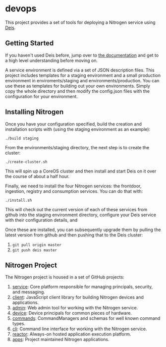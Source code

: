 # devops

This project provides a set of tools for deploying a Nitrogen service using [Deis](http://deis.io).

## Getting Started

If you haven't used Deis before, jump over to [the documentation](http://docs.deis.io/en/latest/) and get to a high level understanding before moving on.

A service environment is defined via a set of JSON description files. This project includes templates for a staging environment and a small production environment in enviroments/staging and environments/production. You can use these as templates for building out your own environments. Simply copy the whole directory and then modify the config.json files with the configuration for your environment.

## Installing Nitrogen

Once you have your configuration specified, build the creation and installation scripts with (using the staging environment as an example):

`./build staging`

From the environments/staging directory, the next step is to create the cluster:

`./create-cluster.sh`

This will spin up a CoreOS cluster and then install and start Deis on it over the course of about a half hour.

Finally, we need to install the four Nitrogen services: the frontdoor, ingestion, registry and consumption services. You can do that with:

`./install.sh`

This will check out the current version of each of these services from github into the staging environment directory, configure your Deis service with their configuration details, and

Once these are installed, you can subsequently upgrade them by pulling the latest version from github and then pushing that to the Deis cluster:

1. `git pull origin master`
2. `git push deis master`

## Nitrogen Project

The Nitrogen project is housed in a set of GitHub projects:

1. [service](https://github.com/nitrogenjs/service): Core platform responsible for managing principals, security, and messaging.
2. [client](https://github.com/nitrogenjs/client): JavaScript client library for building Nitrogen devices and applications.
3. [admin](https://github.com/nitrogenjs/admin): Web admin tool for working with the Nitrogen service.
4. [device](https://github.com/nitrogenjs/devices): Device principals for common pieces of hardware.
5. [commands](https://github.com/nitrogenjs/commands): CommandManagers and schemas for well known command types.
6. [cli](https://github.com/nitrogenjs/cli): Command line interface for working with the Nitrogen service.
7. [reactor](https://github.com/nitrogenjs/reactor): Always-on hosted application execution platform.
8. [apps](https://github.com/nitrogenjs/apps): Project maintained Nitrogen applications.